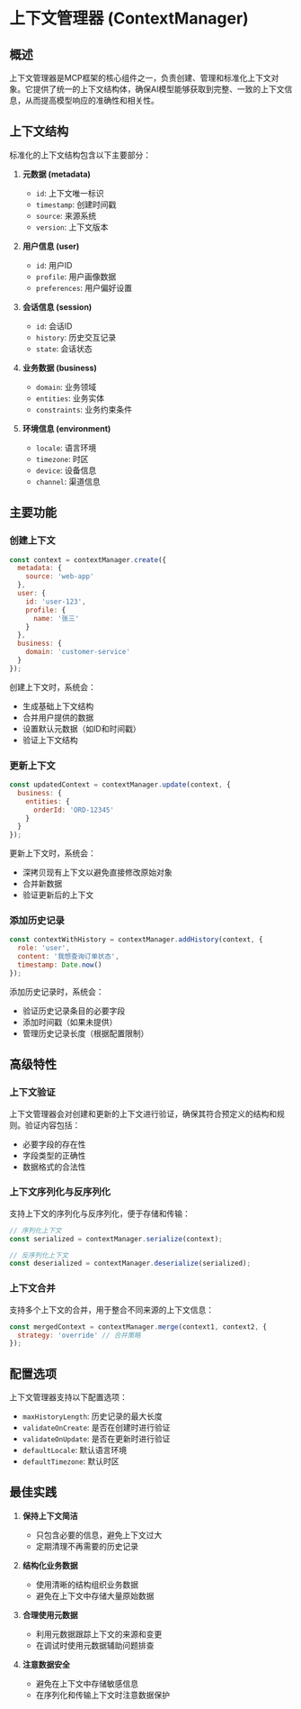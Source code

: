 # 上下文管理器 (ContextManager)

## 概述

上下文管理器是MCP框架的核心组件之一，负责创建、管理和标准化上下文对象。它提供了统一的上下文结构体，确保AI模型能够获取到完整、一致的上下文信息，从而提高模型响应的准确性和相关性。

## 上下文结构

标准化的上下文结构包含以下主要部分：

1. **元数据 (metadata)**
   - `id`: 上下文唯一标识
   - `timestamp`: 创建时间戳
   - `source`: 来源系统
   - `version`: 上下文版本

2. **用户信息 (user)**
   - `id`: 用户ID
   - `profile`: 用户画像数据
   - `preferences`: 用户偏好设置

3. **会话信息 (session)**
   - `id`: 会话ID
   - `history`: 历史交互记录
   - `state`: 会话状态

4. **业务数据 (business)**
   - `domain`: 业务领域
   - `entities`: 业务实体
   - `constraints`: 业务约束条件

5. **环境信息 (environment)**
   - `locale`: 语言环境
   - `timezone`: 时区
   - `device`: 设备信息
   - `channel`: 渠道信息

## 主要功能

### 创建上下文

```javascript
const context = contextManager.create({
  metadata: {
    source: 'web-app'
  },
  user: {
    id: 'user-123',
    profile: {
      name: '张三'
    }
  },
  business: {
    domain: 'customer-service'
  }
});
```

创建上下文时，系统会：
- 生成基础上下文结构
- 合并用户提供的数据
- 设置默认元数据（如ID和时间戳）
- 验证上下文结构

### 更新上下文

```javascript
const updatedContext = contextManager.update(context, {
  business: {
    entities: {
      orderId: 'ORD-12345'
    }
  }
});
```

更新上下文时，系统会：
- 深拷贝现有上下文以避免直接修改原始对象
- 合并新数据
- 验证更新后的上下文

### 添加历史记录

```javascript
const contextWithHistory = contextManager.addHistory(context, {
  role: 'user',
  content: '我想查询订单状态',
  timestamp: Date.now()
});
```

添加历史记录时，系统会：
- 验证历史记录条目的必要字段
- 添加时间戳（如果未提供）
- 管理历史记录长度（根据配置限制）

## 高级特性

### 上下文验证

上下文管理器会对创建和更新的上下文进行验证，确保其符合预定义的结构和规则。验证内容包括：
- 必要字段的存在性
- 字段类型的正确性
- 数据格式的合法性

### 上下文序列化与反序列化

支持上下文的序列化与反序列化，便于存储和传输：

```javascript
// 序列化上下文
const serialized = contextManager.serialize(context);

// 反序列化上下文
const deserialized = contextManager.deserialize(serialized);
```

### 上下文合并

支持多个上下文的合并，用于整合不同来源的上下文信息：

```javascript
const mergedContext = contextManager.merge(context1, context2, {
  strategy: 'override' // 合并策略
});
```

## 配置选项

上下文管理器支持以下配置选项：

- `maxHistoryLength`: 历史记录的最大长度
- `validateOnCreate`: 是否在创建时进行验证
- `validateOnUpdate`: 是否在更新时进行验证
- `defaultLocale`: 默认语言环境
- `defaultTimezone`: 默认时区

## 最佳实践

1. **保持上下文简洁**
   - 只包含必要的信息，避免上下文过大
   - 定期清理不再需要的历史记录

2. **结构化业务数据**
   - 使用清晰的结构组织业务数据
   - 避免在上下文中存储大量原始数据

3. **合理使用元数据**
   - 利用元数据跟踪上下文的来源和变更
   - 在调试时使用元数据辅助问题排查

4. **注意数据安全**
   - 避免在上下文中存储敏感信息
   - 在序列化和传输上下文时注意数据保护